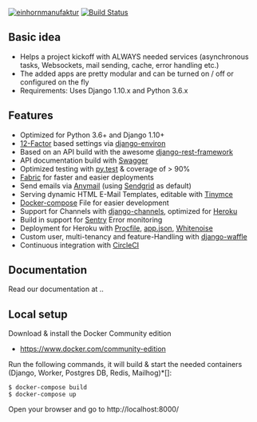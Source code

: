 [![einhornmanufaktur](https://img.shields.io/badge/made%20by-einhornmanufaktur-blue.svg)](https://www.einhornmanufaktur.de/)
[![Build Status](https://circleci.com/gh/jensneuhaus/einhorn-starter.png?style=shield&circle-token=36515d7bdb2ff036a488c3b58bea07e80bf2fad1)](https://circleci.com/gh/jensneuhaus/einhorn-starter/)

## Basic idea

* Helps a project kickoff with ALWAYS needed services (asynchronous tasks, Websockets, mail sending, cache, error handling etc.)
* The added apps are pretty modular and can be turned on / off or configured on the fly
* Requirements: Uses Django 1.10.x and Python 3.6.x

## Features

* Optimized for Python 3.6+ and Django 1.10+
* [12-Factor](12factor.net) based settings via [django-environ](12factor.net)
* Based on an API build with the awesome [django-rest-framework](#)
* API documentation build with [Swagger](#)
* Optimized testing with [py.test](https://docs.pytest.org/en/latest/) & coverage of > 90%
* [Fabric](#) for faster and easier deployments
* Send emails via [Anymail](#) (using [Sendgrid](#) as default)
* Serving dynamic HTML E-Mail Templates, editable with [Tinymce](#)
* [Docker-compose](#) File for easier development
* Support for Channels with [django-channels](#), optimized for [Heroku](https://blog.heroku.com/in_deep_with_django_channels_the_future_of_real_time_apps_in_django)
* Build in support for [Sentry](#) Error monitoring
* Deployment for Heroku with [Procfile](#), [app.json](#), [Whitenoise](#)
* Custom user, multi-tenancy and feature-Handling with [django-waffle](#)
* Continuous integration with [CircleCI](#)

## Documentation

Read our documentation at ..

## Local setup

Download & install the Docker Community edition
* https://www.docker.com/community-edition

Run the following commands, it will build & start the needed containers (Django, Worker, Postgres DB, Redis, Mailhog)*[]:

```
$ docker-compose build
$ docker-compose up
```

Open your browser and go to http://localhost:8000/